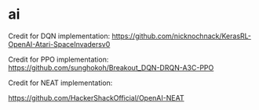 # ai

Credit for DQN implementation:
https://github.com/nicknochnack/KerasRL-OpenAI-Atari-SpaceInvadersv0	


Credit for PPO implementation:
https://github.com/sunghokoh/Breakout_DQN-DRQN-A3C-PPO

Credit for NEAT implementation: 

https://github.com/HackerShackOfficial/OpenAI-NEAT